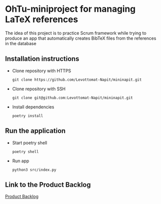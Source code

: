 # OhTu-miniproject for managing LaTeX references

The idea of this project is to practice Scrum framework while trying to produce an app that automatically creates BibTeX files from the references in the database

## Installation instructions

- Clone repository with HTTPS

  ```git clone https://github.com/Levottomat-Napit/mininapit.git```

- Clone repository with SSH

  ```git clone git@github.com:Levottomat-Napit/mininapit.git```

- Install dependencies

  ```poetry install```

## Run the application

- Start poetry shell

  ```poetry shell```

- Run app

  ```python3 src/index.py```

## Link to the Product Backlog

  [Product Backlog](https://helsinkifi-my.sharepoint.com/:x:/g/personal/memikael_ad_helsinki_fi/EbC2vh1Jn6hJgjfvQTdviaEBy8APVr6O7yxXBjwiqlp3Bg?e=wmwmEa)
